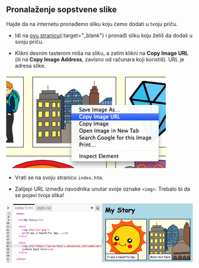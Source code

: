## Pronalaženje sopstvene slike

Hajde da na internetu pronađemo sliku koju ćemo dodati u tvoju priču.

+ Idi na [ovu stranicu](http://jumpto.cc/html-images){:target="_blank"} i pronađi sliku koju želiš da dodaš u svoju priču.

+ Klikni desnim tasterom miša na sliku, a zatim klikni na **Copy Image URL** (ili na **Copy Image Address**, zavisno od računara koji koristiš). URL je adresa slike.

![screenshot](images/story-url.png)

+ Vrati se na svoju stranicu `index.htm`.

+ Zalijepi URL između navodnika unutar svoje oznake `<img>`. Trebalo bi da se pojavi tvoja slika!

![screenshot](images/story-image.png)